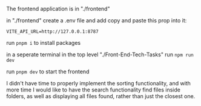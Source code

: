The frontend application is in "./frontend"

in "./frontend" create a .env file and add copy and paste this prop into it:

`VITE_API_URL=http://127.0.0.1:8787`

run `pnpm i` to install packages

in a seperate terminal in the top level "./Front-End-Tech-Tasks" run `npm run dev`

run `pnpm dev` to start the frontend

I didn't have time to properly implement the sorting functionality, and with more time I would like to have the search functionality find files inside folders, as well as displaying all files found, rather than just the closest one.
